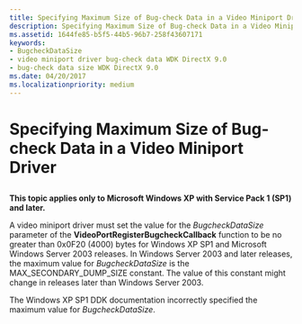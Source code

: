 ```yaml
---
title: Specifying Maximum Size of Bug-check Data in a Video Miniport Driver
description: Specifying Maximum Size of Bug-check Data in a Video Miniport Driver
ms.assetid: 1644fe85-b5f5-44b5-96b7-258f43607171
keywords:
- BugcheckDataSize
- video miniport driver bug-check data WDK DirectX 9.0
- bug-check data size WDK DirectX 9.0
ms.date: 04/20/2017
ms.localizationpriority: medium
---
```


# Specifying Maximum Size of Bug-check Data in a Video Miniport Driver


## <span id="ddk_specifying_maximum_size_of_bug_check_data_in_a_video_miniport_driv"></span><span id="DDK_SPECIFYING_MAXIMUM_SIZE_OF_BUG_CHECK_DATA_IN_A_VIDEO_MINIPORT_DRIV"></span>


**This topic applies only to Microsoft Windows XP with Service Pack 1 (SP1) and later.**

A video miniport driver must set the value for the *BugcheckDataSize* parameter of the **VideoPortRegisterBugcheckCallback** function to be no greater than 0x0F20 (4000) bytes for Windows XP SP1 and Microsoft Windows Server 2003 releases. In Windows Server 2003 and later releases, the maximum value for *BugcheckDataSize* is the MAX\_SECONDARY\_DUMP\_SIZE constant. The value of this constant might change in releases later than Windows Server 2003.

The Windows XP SP1 DDK documentation incorrectly specified the maximum value for *BugcheckDataSize*.

 

 





